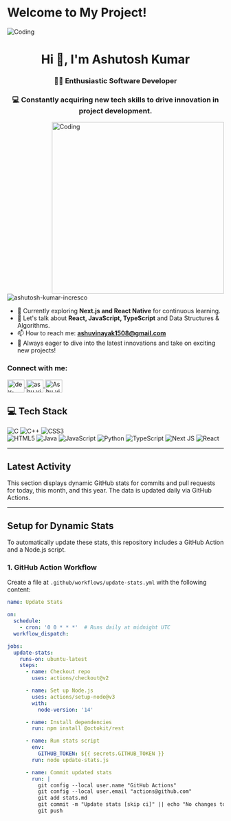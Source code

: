 # Welcome to My Project!

<img src="https://www.digitalsolutionservices.com/img/services/web%20development.gif" alt="Coding">
<h1 align="center">Hi 👋, I'm Ashutosh Kumar</h1>
<h3 align="center">👨‍💻 Enthusiastic Software Developer</h3>
<h3 align="center">💻 Constantly acquiring new tech skills to drive innovation in project development.</h3>
<img align="right" width="400" src="https://media.tenor.com/qJ5evVs-_uUAAAAC/coding.gif" alt="Coding">

<p align="left">
  <img src="https://komarev.com/ghpvc/?username=ashutosh-kumar-incresco&label=Profile%20views&color=0e75b6&style=flat" alt="ashutosh-kumar-incresco" />
</p>

- 🌱 Currently exploring **Next.js and React Native** for continuous learning.
- 💬 Let's talk about **React, JavaScript, TypeScript** and Data Structures & Algorithms.
- 📫 How to reach me: **ashuvinayak1508@gmail.com**
- 🌟 Always eager to dive into the latest innovations and take on exciting new projects!

<h3 align="left">Connect with me:</h3>
<p align="left">
  <a href="https://www.linkedin.com/in/ashutosh-kumar-dev/" target="blank">
    <img align="center" src="https://raw.githubusercontent.com/rahuldkjain/github-profile-readme-generator//master/src/images/icons/Social/linked-in-alt.svg" alt="dev-Ashutosh-kumar" height="30" width="40" />
  </a>
  <a href="https://www.instagram.com/ashu_vinayak1/" target="blank">
    <img align="center" src="https://raw.githubusercontent.com/rahuldkjain/github-profile-readme-generator/master/src/images/icons/Social/instagram.svg" alt="ashu_vinayak1" height="30" width="40" />
  </a>
  <a href="https://leetcode.com/Ashu_vinayak/" target="blank">
    <img align="center" src="https://raw.githubusercontent.com/rahuldkjain/github-profile-readme-generator/master/src/images/icons/Social/leet-code.svg" alt="Ashu_vinayak" height="30" width="40" />
  </a>
</p>

## 💻 Tech Stack

![C](https://img.shields.io/badge/c-%2300599C.svg?style=for-the-badge&logo=c&logoColor=white) 
![C++](https://img.shields.io/badge/c++-%2300599C.svg?style=for-the-badge&logo=c%2B%2B&logoColor=white) 
![CSS3](https://img.shields.io/badge/css3-%231572B6.svg?style=for-the-badge&logo=css3&logoColor=white)  
![HTML5](https://img.shields.io/badge/html5-%23E34F26.svg?style=for-the-badge&logo=html5&logoColor=white) 
![Java](https://img.shields.io/badge/java-%23ED8B00.svg?style=for-the-badge&logo=openjdk&logoColor=white) 
![JavaScript](https://img.shields.io/badge/javascript-%23323330.svg?style=for-the-badge&logo=javascript&logoColor=%23F7DF1E) 
![Python](https://img.shields.io/badge/python-3670A0?style=for-the-badge&logo=python&logoColor=ffdd54) 
![TypeScript](https://img.shields.io/badge/typescript-%23007ACC.svg?style=for-the-badge&logo=typescript&logoColor=white) 
![Next JS](https://img.shields.io/badge/Next-black?style=for-the-badge&logo=next.js&logoColor=white) 
![React](https://img.shields.io/badge/react-%2320232a.svg?style=for-the-badge&logo=react&logoColor=%2361DAFB)
<!-- Add more badges as needed -->

---

## Latest Activity

This section displays dynamic GitHub stats for commits and pull requests for today, this month, and this year. The data is updated daily via GitHub Actions.

<!-- Begin GitHub Stats -->
<!-- The content below is automatically updated by the GitHub Action -->
<!-- Do not modify this section manually -->

<!-- The stats.md file content will be inserted here automatically during the workflow run -->

<!-- End GitHub Stats -->

---

## Setup for Dynamic Stats

To automatically update these stats, this repository includes a GitHub Action and a Node.js script.

### 1. GitHub Action Workflow

Create a file at `.github/workflows/update-stats.yml` with the following content:

```yaml
name: Update Stats

on:
  schedule:
    - cron: '0 0 * * *'  # Runs daily at midnight UTC
  workflow_dispatch:

jobs:
  update-stats:
    runs-on: ubuntu-latest
    steps:
      - name: Checkout repo
        uses: actions/checkout@v2

      - name: Set up Node.js
        uses: actions/setup-node@v3
        with:
          node-version: '14'

      - name: Install dependencies
        run: npm install @octokit/rest

      - name: Run stats script
        env:
          GITHUB_TOKEN: ${{ secrets.GITHUB_TOKEN }}
        run: node update-stats.js

      - name: Commit updated stats
        run: |
          git config --local user.name "GitHub Actions"
          git config --local user.email "actions@github.com"
          git add stats.md
          git commit -m "Update stats [skip ci]" || echo "No changes to commit"
          git push
